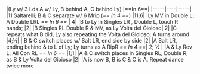 |(Ly w/ 3 Lds A w/ Ly, B behind A, C behind Ly) |==In 6==|
|-----|----|-----|
|11 Saltarelli; B & C separate w/ 6 Mrip  (*== In 4 ==*) |11;6|
|Ly MV in Double L; A Double LRL *== In 6 ==* | 4| 
|B to Ly in Singles LR , Double L, touch R hands; |2|
|B Singles RL Double R & MV, as Ly Volta del Gioioso| 2|
|C repeats what B did, Ly also repeating the Volta del Gioioso; A turns around |4;½|
| B & C switch places w/ Salt LR, end side by side |2|
|A Salt LR, ending behind & to L of Ly; Ly turns as A RipR *== In 4 ==*| 2; ½ |
|A & Ly Rev L; All Con RL *== In 6 ==* |1;1|
|A & C switch places in Singles RL, Double R, as B & Ly Volta del Gioioso |2|
|A is now B, B is C & C is A. Repeat dance twice more
